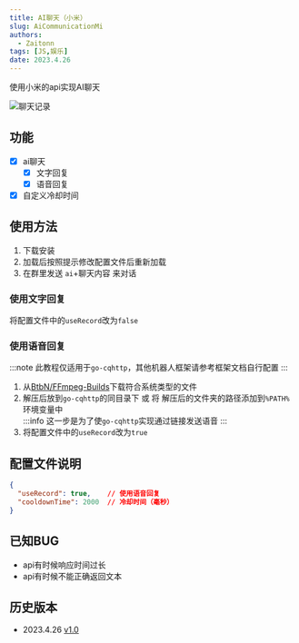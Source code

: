 ```yaml
---
title: AI聊天（小米）
slug: AiCommunicationMi
authors: 
  - Zaitonn
tags: [JS,娱乐]
date: 2023.4.26
---
```


使用小米的api实现AI聊天

![聊天记录](/img/AiCommunicationMi/1.JPG)

<!--truncate-->

## 功能

- [x] ai聊天
  - [x] 文字回复
  - [x] 语音回复
- [x] 自定义冷却时间

## 使用方法

1. 下载安装
2. 加载后按照提示修改配置文件后重新加载
3. 在群里发送 `ai`+聊天内容 来对话

### 使用文字回复

将配置文件中的`useRecord`改为`false`

### 使用语音回复

:::note
此教程仅适用于`go-cqhttp`，其他机器人框架请参考框架文档自行配置
:::

1. 从[BtbN/FFmpeg-Builds](https://github.com/BtbN/FFmpeg-Builds/releases)下载符合系统类型的文件
2. 解压后放到`go-cqhttp`的同目录下 或 将 解压后的文件夹的路径添加到`%PATH%`环境变量中  
  :::info
  这一步是为了使`go-cqhttp`实现通过链接发送语音
  :::
3. 将配置文件中的`useRecord`改为`true`

## 配置文件说明

```json title='plugins/AiCommunicationMi/config.json'
{
  "useRecord": true,    // 使用语音回复
  "cooldownTime": 2000  // 冷却时间（毫秒）
}
```

## 已知BUG

- api有时候响应时间过长
- api有时候不能正确返回文本

## 历史版本

- 2023.4.26 [v1.0](https://download.serein.cc/https://raw.githubusercontent.com/Zaitonn/Serein-Docs/5bf23e0c3666087a1faca1ada4064781b9d50c20/JS/BetterWhitelist/v1.6/BetterWhitelist.js)

